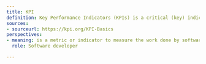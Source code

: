 ```yaml
---
title: KPI
definition: Key Performance Indicators (KPIs) is a critical (key) indicator of progress toward an intended result. A KPI provides a focus for strategic and operational improvement, create an analytical basis for decision making and help focus attention on what matters most.
sources:
- sourceurl: https://kpi.org/KPI-Basics
perspectives:
- meaning: is a metric or indicator to measure the work done by software teams in order to remain accountable to set objectives. Eg lines of code, bugs, task completion dealines.
  role: Software developer

---
```

